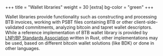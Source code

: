 +++
title = "Wallet libraries"
weight = 30
[extra]
bg-color = "green"
+++

Wallet libraries provide functionality such as constructing and processing BTB
invoices, working with PSBT files containing BTB or other client-side-validated
commitments, analyzing bitcoin and tapret wallet descriptors. While a reference
implementation of BTB wallet library is provided by 
[LNP/BP Standards Association](LNP/BP) written in Rust, other implementations 
may be used, based on different bitcoin wallet solutions (like BDK) or done
in other languages.

[LNP-BP]: https://lnp-bp.org
